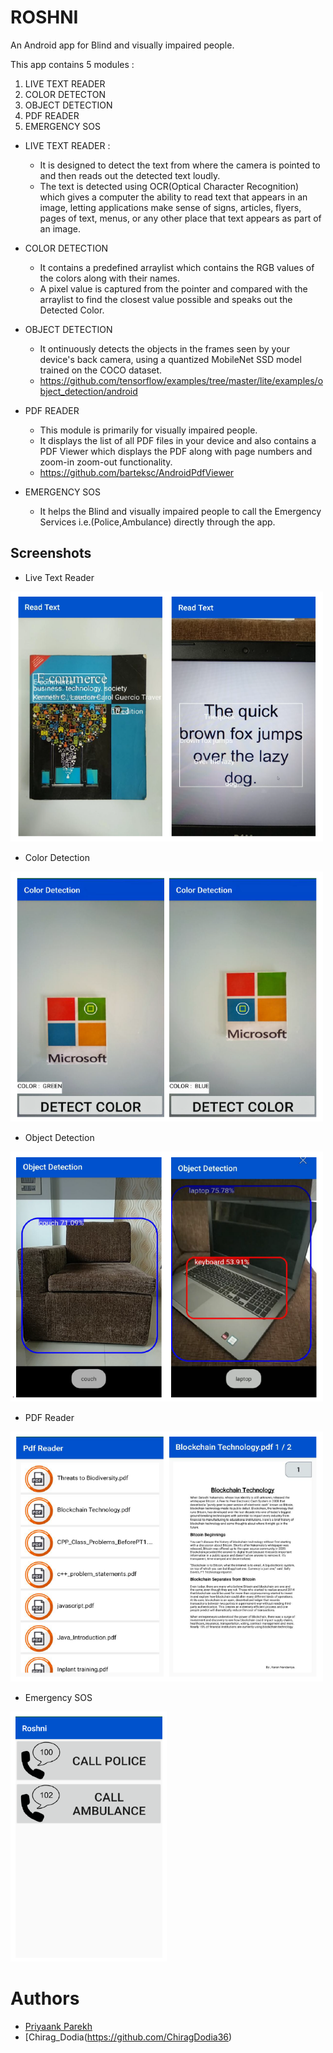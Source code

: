 # ROSHNI

An Android app for Blind and visually impaired people.

This app contains 5 modules :

1. LIVE TEXT READER
2. COLOR DETECTON
3. OBJECT DETECTION
4. PDF READER
5. EMERGENCY SOS


* LIVE TEXT READER :

  * It is designed to detect the text from where the camera is pointed to and then reads out the detected text loudly. 
  * The text is detected using OCR(Optical Character Recognition) which gives a computer the ability to read text that appears in an image, letting applications make sense of signs, articles, flyers, pages of text, menus, or any other place that text appears as part of an image.
   
* COLOR DETECTION
 
  * It contains a predefined arraylist which contains the RGB values of the colors along with their names.
  * A pixel value is captured from the pointer and compared with the arraylist to find the closest value possible and speaks out the Detected Color.
    
* OBJECT DETECTION
  * It ontinuously detects the objects in the frames seen by your device's back camera, using a quantized MobileNet SSD model trained on the COCO dataset.
  * https://github.com/tensorflow/examples/tree/master/lite/examples/object_detection/android
  
* PDF READER
  * This module is primarily for visually impaired people.
  * It displays the list of all PDF files in your device and also contains a PDF Viewer which displays the PDF along with page numbers and zoom-in zoom-out functionality.
  * https://github.com/barteksc/AndroidPdfViewer
  
* EMERGENCY SOS
  * It helps the Blind and visually impaired people to call the Emergency Services i.e.(Police,Ambulance) directly through the app.
  
## Screenshots

 * Live Text Reader
 <img src="screenshots/LTR_ss.PNG" width="500" height="400">

 * Color Detection
 <img src="screenshots/CD_ss1.PNG" width="500" height="400">
 
 * Object Detection
 <img src="screenshots/OD_ss.PNG" width="500" height="400">

 * PDF Reader
 <img src="screenshots/PDF_ss.PNG" width="500" height="400">

 * Emergency SOS
 <img src="screenshots/EMG_ss.PNG" width="250" height="400">


# Authors

 * [Priyaank Parekh](https://github.com/priyaankparekh)
 * [Chirag_Dodia(https://github.com/ChiragDodia36)
